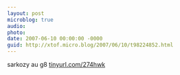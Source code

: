 ```yaml
---
layout: post
microblog: true
audio: 
photo: 
date: 2007-06-10 00:00:00 -0000
guid: http://xtof.micro.blog/2007/06/10/t98224852.html
---
```

sarkozy au g8 [tinyurl.com/274hwk](http://tinyurl.com/274hwk)
